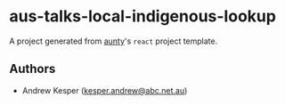 # aus-talks-local-indigenous-lookup

A project generated from [aunty](https://github.com/abcnews/aunty)'s `react` project template.

## Authors

- Andrew Kesper ([kesper.andrew@abc.net.au](mailto:kesper.andrew@abc.net.au))
